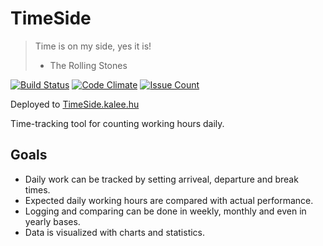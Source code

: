 # TimeSide

> Time is on my side, yes it is!
> - The Rolling Stones

[![Build Status](https://travis-ci.org/LunaWorks/TimeSide.svg?branch=master)](https://travis-ci.org/LunaWorks/TimeSide)
[![Code Climate](https://codeclimate.com/github/LunaWorks/TimeSide/badges/gpa.svg)](https://codeclimate.com/github/LunaWorks/TimeSide)
[![Issue Count](https://codeclimate.com/github/LunaWorks/TimeSide/badges/issue_count.svg)](https://codeclimate.com/github/LunaWorks/TimeSide)

Deployed to [TimeSide.kalee.hu](http://timeside.dev.kalee.hu/)

Time-tracking tool for counting working hours daily.

## Goals
* Daily work can be tracked by setting arriveal, departure and break times.
* Expected daily working hours are compared with actual performance.
* Logging and comparing can be done in weekly, monthly and even in yearly bases.
* Data is visualized with charts and statistics.
